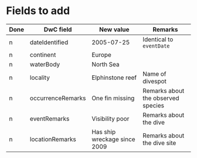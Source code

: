 # Fields to add

Done | DwC field | New value | Remarks
--- | --- | --- | ---
n | dateIdentified | 2005-07-25 | Identical to `eventDate`
n | continent | Europe | 
n | waterBody | North Sea | 
n | locality | Elphinstone reef | Name of divespot
n | occurrenceRemarks | One fin missing | Remarks about the observed species
n | eventRemarks | Visibility poor | Remarks about the dive
n | locationRemarks | Has ship wreckage since 2009 | Remarks about the dive site
